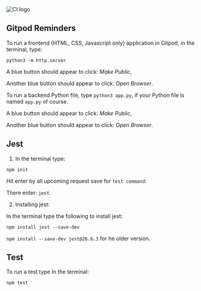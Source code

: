 ![CI logo](https://codeinstitute.s3.amazonaws.com/fullstack/ci_logo_small.png)


## Gitpod Reminders

To run a frontend (HTML, CSS, Javascript only) application in Gitpod, in the terminal, type:

`python3 -m http.server`

A blue button should appear to click: _Make Public_,

Another blue button should appear to click: _Open Browser_.

To run a backend Python file, type `python3 app.py`, if your Python file is named `app.py` of course.

A blue button should appear to click: _Make Public_,

Another blue button should appear to click: _Open Browser_.

## Jest

1. In the terminal type:

`npm init`

Hit enter by all upcoming request save for `test command`:

There enter: `jest`.

2. Installing jest:

In the terminal type the following to install jest:

`npm install jest --save-dev`

`npm install --save-dev jest@26.6.3` for he older version.

## Test

To run a test type In the terminal:

`npm test`
